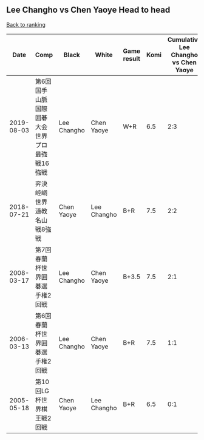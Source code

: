 ## Lee Changho vs Chen Yaoye Head to head

[Back to ranking](../../index.md)




| **Date** | **Comp** | **Black** | **White** | **Game result** | **Komi** | **Cumulative Lee Changho vs Chen Yaoye** | **Lee Changho streak** | **Chen Yaoye streak** | 
| --- | --- | --- | --- | --- | --- | --- | --- | --- |
| 2019-08-03 | 第6回国手山脈国際囲碁大会世界プロ最強戦16強戦 | Lee Changho | Chen Yaoye | W+R | 6.5 | 2:3 | 0 | 2 | 
| 2018-07-21 | 弈決崆峒世界道教名山戦8強戦 | Chen Yaoye | Lee Changho | B+R | 7.5 | 2:2 | 0 | 1 | 
| 2008-03-17 | 第7回春蘭杯世界囲碁選手権2回戦 | Lee Changho | Chen Yaoye | B+3.5 | 7.5 | 2:1 | 2 | 0 | 
| 2006-03-13 | 第6回春蘭杯世界囲碁選手権2回戦 | Lee Changho | Chen Yaoye | B+R | 7.5 | 1:1 | 1 | 0 | 
| 2005-05-18 | 第10回LG杯世界棋王戦2回戦 | Chen Yaoye | Lee Changho | B+R | 6.5 | 0:1 | 0 | 1 |




